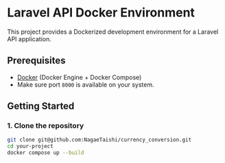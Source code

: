 # Laravel API Docker Environment

This project provides a Dockerized development environment for a Laravel API application.

## Prerequisites
- [Docker](https://www.docker.com/) (Docker Engine + Docker Compose)
- Make sure port `8000` is available on your system.

## Getting Started

### 1. Clone the repository
```bash
git clone git@github.com:NagaeTaishi/currency_conversion.git
cd your-project
docker compose up --build
```
